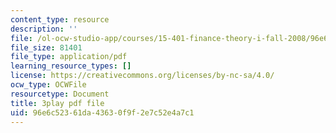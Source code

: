```yaml
---
content_type: resource
description: ''
file: /ol-ocw-studio-app/courses/15-401-finance-theory-i-fall-2008/96e6c52361da43630f9f2e7c52e4a7c1_P03PfYgNjmw.pdf
file_size: 81401
file_type: application/pdf
learning_resource_types: []
license: https://creativecommons.org/licenses/by-nc-sa/4.0/
ocw_type: OCWFile
resourcetype: Document
title: 3play pdf file
uid: 96e6c523-61da-4363-0f9f-2e7c52e4a7c1
---
```

